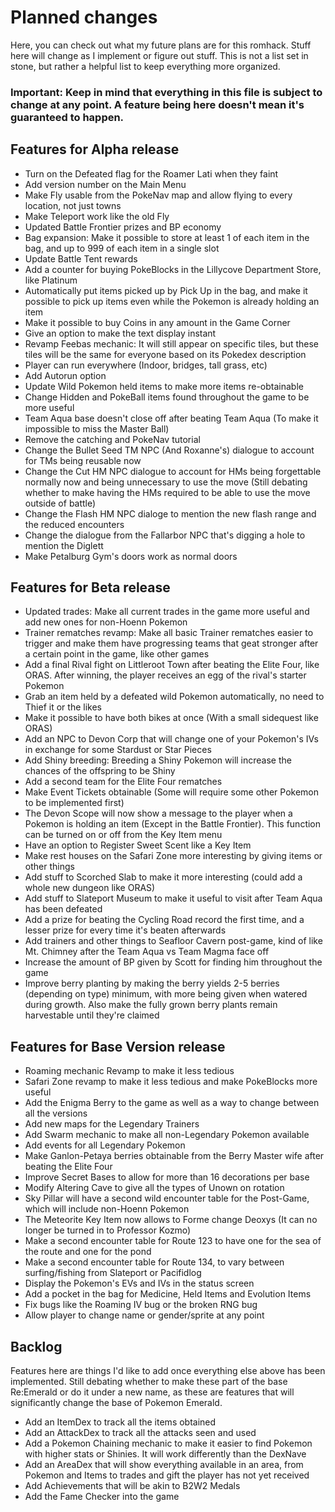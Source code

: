 # Planned changes
Here, you can check out what my future plans are for this romhack. Stuff here will change as I implement or figure out stuff. This is not a list set in stone, but rather a helpful list to keep everything more organized.

### Important: Keep in mind that everything in this file is subject to change at any point. A feature being here doesn't mean it's guaranteed to happen.

## Features for Alpha release
 - Turn on the Defeated flag for the Roamer Lati when they faint
 - Add version number on the Main Menu
 - Make Fly usable from the PokeNav map and allow flying to every location, not just towns
 - Make Teleport work like the old Fly
 - Updated Battle Frontier prizes and BP economy
 - Bag expansion: Make it possible to store at least 1 of each item in the bag, and up to 999 of each item in a single slot
 - Update Battle Tent rewards
 - Add a counter for buying PokeBlocks in the Lillycove Department Store, like Platinum
 - Automatically put items picked up by Pick Up in the bag, and make it possible to pick up items even while the Pokemon is already holding an item
 - Make it possible to buy Coins in any amount in the Game Corner
 - Give an option to make the text display instant
 - Revamp Feebas mechanic: It will still appear on specific tiles, but these tiles will be the same for everyone based on its Pokedex description
 - Player can run everywhere (Indoor, bridges, tall grass, etc)
 - Add Autorun option
 - Update Wild Pokemon held items to make more items re-obtainable
 - Change Hidden and PokeBall items found throughout the game to be more useful
 - Team Aqua base doesn't close off after beating Team Aqua (To make it impossible to miss the Master Ball)
 - Remove the catching and PokeNav tutorial
 - Change the Bullet Seed TM NPC (And Roxanne's) dialogue to account for TMs being reusable now
 - Change the Cut HM NPC dialogue to account for HMs being forgettable normally now and being unnecessary to use the move (Still debating whether to make having the HMs required to be able to use the move outside of battle)
 - Change the Flash HM NPC dialoge to mention the new flash range and the reduced encounters
 - Change the dialogue from the Fallarbor NPC that's digging a hole to mention the Diglett
 - Make Petalburg Gym's doors work as normal doors

## Features for Beta release
 - Updated trades: Make all current trades in the game more useful and add new ones for non-Hoenn Pokemon
 - Trainer rematches revamp: Make all basic Trainer rematches easier to trigger and make them have progressing teams that geat stronger after a certain point in the game, like other games
 - Add a final Rival fight on Littleroot Town after beating the Elite Four, like ORAS. After winning, the player receives an egg of the rival's starter Pokemon
 - Grab an item held by a defeated wild Pokemon automatically, no need to Thief it or the likes
 - Make it possible to have both bikes at once (With a small sidequest like ORAS)
 - Add an NPC to Devon Corp that will change one of your Pokemon's IVs in exchange for some Stardust or Star Pieces
 - Add Shiny breeding: Breeding a Shiny Pokemon will increase the chances of the offspring to be Shiny
 - Add a second team for the Elite Four rematches
 - Make Event Tickets obtainable (Some will require some other Pokemon to be implemented first)
 - The Devon Scope will now show a message to the player when a Pokemon is holding an item (Except in the Battle Frontier). This function can be turned on or off from the Key Item menu
 - Have an option to Register Sweet Scent like a Key Item
 - Make rest houses on the Safari Zone more interesting by giving items or other things
 - Add stuff to Scorched Slab to make it more interesting (could add a whole new dungeon like ORAS)
 - Add stuff to Slateport Museum to make it useful to visit after Team Aqua has been defeated
 - Add a prize for beating the Cycling Road record the first time, and a lesser prize for every time it's beaten afterwards
 - Add trainers and other things to Seafloor Cavern post-game, kind of like Mt. Chimney after the Team Aqua vs Team Magma face off
 - Increase the amount of BP given by Scott for finding him throughout the game
 - Improve berry planting by making the berry yields 2-5 berries (depending on type) minimum, with more being given when watered during growth. Also make the fully grown berry plants remain harvestable until they're claimed
 
## Features for Base Version release
 - Roaming mechanic Revamp to make it less tedious
 - Safari Zone revamp to make it less tedious and make PokeBlocks more useful
 - Add the Enigma Berry to the game as well as a way to change between all the versions
 - Add new maps for the Legendary Trainers
 - Add Swarm mechanic to make all non-Legendary Pokemon available
 - Add events for all Legendary Pokemon
 - Make Ganlon-Petaya berries obtainable from the Berry Master wife after beating the Elite Four
 - Improve Secret Bases to allow for more than 16 decorations per base
 - Modify Altering Cave to give all the types of Unown on rotation
 - Sky Pillar will have a second wild encounter table for the Post-Game, which will include non-Hoenn Pokemon
 - The Meteorite Key Item now allows to Forme change Deoxys (It can no longer be turned in to Professor Kozmo)
 - Make a second encounter table for Route 123 to have one for the sea of the route and one for the pond
 - Make a second encounter table for Route 134, to vary between surfing/fishing from Slateport or Pacifidlog
 - Display the Pokemon's EVs and IVs in the status screen
 - Add a pocket in the bag for Medicine, Held Items and Evolution Items
 - Fix bugs like the Roaming IV bug or the broken RNG bug
 - Allow player to change name or gender/sprite at any point

## Backlog
Features here are things I'd like to add once everything else above has been implemented. Still debating whether to make these part of the base Re:Emerald or do it under a new name, as these are features that will significantly change the base of Pokemon Emerald.
 - Add an ItemDex to track all the items obtained
 - Add an AttackDex to track all the attacks seen and used
 - Add a Pokemon Chaining mechanic to make it easier to find Pokemon with higher stats or Shinies. It will work differently than the DexNave
 - Add an AreaDex that will show everything available in an area, from Pokemon and Items to trades and gift the player has not yet received
 - Add Achievements that will be akin to B2W2 Medals
 - Add the Fame Checker into the game